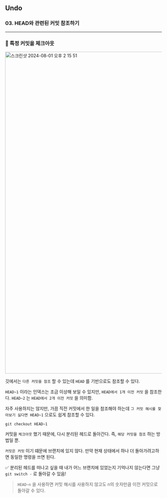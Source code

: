 ## Undo

### 03. HEAD와 관련된 커밋 참조하기

---

### 📌 특정 커밋을 체크아웃

<img width="1036" alt="스크린샷 2024-08-01 오후 2 15 51" src="https://github.com/user-attachments/assets/1f9dbc95-e79d-4cbc-8a61-d202c4028a4d">

깃에서는 `다른 커밋을 참조` 할 수 있는데 `HEAD` 를 기반으로도 참조할 수 있다.

`HEAD~1` 이라는 인덱스는 조금 이상해 보일 수 있지만, `HEAD에서 1개 이전 커밋` 을 참조한다.
`HEAD~2` 는 `HEAD에서 2개 이전 커밋` 을 의미함.

자주 사용하지는 않지만, 가끔 직전 커밋에서 한 일을 참조해야 하는데 `그 커밋 해시를 찾아보기 싫다면 HEAD~1` 으로도 쉽게 참조할 수 있다.

`git checkout HEAD~1`

커밋을 `체크아웃` 했기 때문에, 다시 분리된 헤드로 돌아간다. 즉, `해당 커밋을 참조` 하는 방법일 뿐.

`커밋은 커밋` 이기 떄문에 브랜치에 있지 않다.
만약 현재 상태에서 하나 더 돌아가려고하면 동일한 명령을 쓰면 된다.

✅ 분리된 헤드를 떠나고 싶을 때 내가 어느 브랜치에 있었는지 기억나지 않는다면 그냥 `git switch -` 로 돌아갈 수 있음!

> `HEAD~n` 을 사용하면 커밋 해시를 사용하지 않고도 n의 숫자만큼 이전 커밋으로 돌아갈 수 있다.
